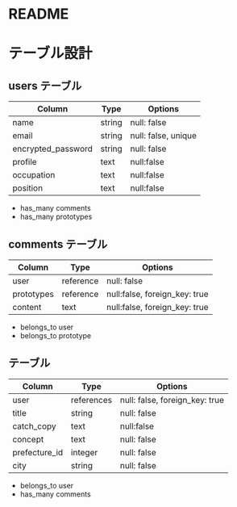 # README

# テーブル設計

## users テーブル

| Column             | Type   | Options     |
| ------------------ | ------ | ----------- |
| name               | string | null: false |
| email              | string | null: false, unique |
| encrypted_password | string | null: false |
| profile            | text   | null:false  |
| occupation         | text   | null:false  |
| position           | text   | null:false  |

- has_many comments
- has_many prototypes

## comments テーブル

| Column             | Type   | Options     |
| -------------------| ------ | ----------- |
| user               | reference | null: false |
| prototypes         | reference | null:false, foreign_key: true |
| content            | text   | null:false, foreign_key: true |

- belongs_to user
- belongs_to prototype


##  テーブル

| Column | Type       | Options                        |
| ------ | ---------- | ------------------------------ |
| user   | references | null: false, foreign_key: true |
| title  | string | null: false |
| catch_copy | text | null:false |
| concept   | text | null: false |
| prefecture_id      | integer    | null: false                    |
| city               | string     | null: false                    |

- belongs_to user
- has_many comments